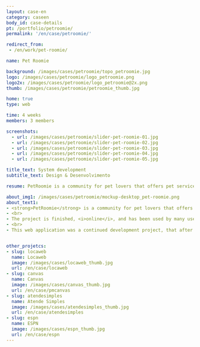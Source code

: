 ```yaml
---
layout: case-en
category: caseen
body_id: case-details
pt: /portfolio/petroomie/
permalink: '/en/case/petroomie/'

redirect_from:
 - /en/work/pet-roomie/

name: Pet Roomie

background: /images/cases/petroomie/topo_petroomie.jpg
logo: /images/cases/petroomie/logo_petroomie.png
logo2x: /images/cases/petroomie/logo_petroomie@2x.png
thumb: /images/cases/petroomie/petroomie_thumb.jpg

home: true
type: web

time: 4 weeks
members: 3 members

screenshots:
  - url: /images/cases/petroomie/slider-pet-roomie-01.jpg
  - url: /images/cases/petroomie/slider-pet-roomie-02.jpg
  - url: /images/cases/petroomie/slider-pet-roomie-03.jpg
  - url: /images/cases/petroomie/slider-pet-roomie-04.jpg
  - url: /images/cases/petroomie/slider-pet-roomie-05.jpg

title_text: System development
subtitle_text: Design & Desenvolvimento

resume: PetRoomie is a community for pet lovers that offers pet services

about_img1: /images/cases/petroomie/mockup-desktop_pet-roomie.png
about_text1:
- <strong>PetRoomie</strong> is a community for pet lovers that offers pet services. There’s a wide range of services available, from overnight boarding, spas, grooming and petsitting to training and pet walkers.
- <br>
- The project is finished, <i>online</i>, and has been used by many users.
- <br>
- This web application was a continued development project, that after launch, also contracted HE:help for small updates.


other_projetcs:
- slug: locaweb
  name: Locaweb
  image: /images/cases/locaweb_thumb.jpg
  url: /en/case/locaweb
- slug: canvas
  name: Canvas
  image: /images/cases/canvas_thumb.jpg
  url: /en/case/pmcanvas
- slug: atendesimples
  name: Atende Simples
  image: /images/cases/atendesimples_thumb.jpg
  url: /en/case/atendesimples
- slug: espn
  name: ESPN
  image: /images/cases/espn_thumb.jpg
  url: /en/case/espn
---
```

